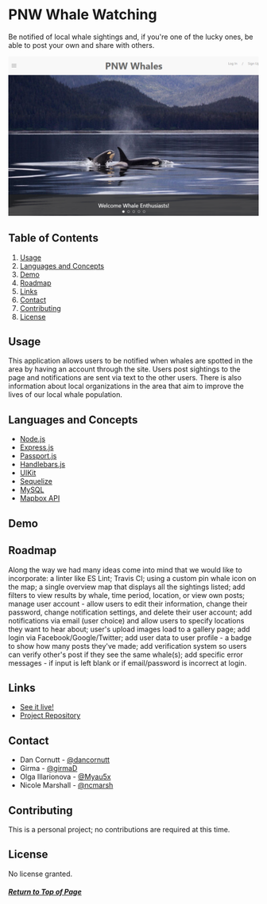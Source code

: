 # PNW Whale Watching

Be notified of local whale sightings and, if you're one of the lucky ones, be able to post your own and share with others.

![Home page](./public/images/readme-img/home_screenshot.png)

## Table of Contents

1. [Usage](#Usage)
1. [Languages and Concepts](#Languages-and-Concepts)
1. [Demo](#Demo)
1. [Roadmap](#Roadmap)
1. [Links](#Links)
1. [Contact](#Contact)
1. [Contributing](#Contributing)
1. [License](#License)

## Usage

This application allows users to be notified when whales are spotted in the area by having an account through the site. Users post sightings to the page and notifications are sent via text to the other users. There is also information about local organizations in the area that aim to improve the lives of our local whale population.   

## Languages and Concepts

- [Node.js](https://nodejs.org/en/)
- [Express.js](https://expressjs.com/)
- [Passport.js](http://www.passportjs.org/)
- [Handlebars.js](https://handlebarsjs.com/)
- [UIKit](https://getuikit.com/)
- [Sequelize](https://sequelize.org/)
- [MySQL](https://www.mysql.com/)
- [Mapbox API](https://docs.mapbox.com/api/overview/)

## Demo



## Roadmap

Along the way we had many ideas come into mind that we would like to incorporate: a linter like ES Lint; Travis CI; using a custom pin whale icon on the map; a single overview map that displays all the sightings listed; add filters to view results by whale, time period, location, or view own posts; manage user account - allow users to edit their information, change their password, change notification settings, and delete their user account; add notifications via email (user choice) and allow users to specify locations they want to hear about; user's upload images load to a gallery page; add login via Facebook/Google/Twitter; add user data to user profile - a badge to show how many posts they've made; add verification system so users can verify other's post if they see the same whale(s); add specific error messages - if input is left blank or if email/password is incorrect at login.

## Links

- [See it live!](https://fathomless-springs-89027.herokuapp.com/)
- [Project Repository](https://github.com/watchNW/whale-watching)

## Contact

- Dan Cornutt - [@dancornutt](https://github.com/dancornutt)
- Girma - [@girmaD](https://github.com/girmaD)
- Olga Illarionova - [@Myau5x](https://github.com/Myau5x)
- Nicole Marshall - [@ncmarsh](https://github.com/ncmarsh)

## Contributing

This is a personal project; no contributions are required at this time.

## License

No license granted.

##### [Return to Top of Page](#PNW-Whale-Watching)